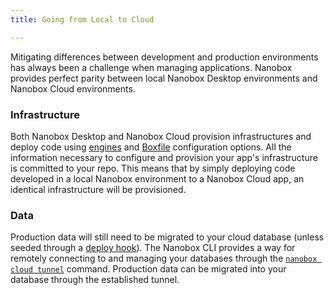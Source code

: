 ```yaml
---
title: Going from Local to Cloud

---
```


Mitigating differences between development and production environments has always been a challenge when managing applications. Nanobox provides perfect parity between local Nanobox Desktop environments and Nanobox Cloud environments.

### Infrastructure
Both Nanobox Desktop and Nanobox Cloud provision infrastructures and deploy code using [engines](/getting-started/engines/) and [Boxfile](/getting-started/boxfile/) configuration options. All the information necessary to configure and provision your app's infrastructure is committed to your repo. This means that by simply deploying code developed in a local Nanobox environment to a Nanobox Cloud app, an identical infrastructure will be provisioned.

### Data
Production data will still need to be migrated to your cloud database (unless seeded through a [deploy hook](/boxfile/code-services/#deploy-hooks)). The Nanobox CLI provides a way for remotely connecting to and managing your databases through the [`nanobox cloud tunnel`](/cloud/cli/tunnel/) command. Production data can be migrated into your database through the established tunnel.
